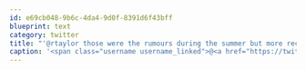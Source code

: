 ```yaml
---
id: e69cb048-9b6c-4da4-9d0f-8391d6f43bff
blueprint: text
category: twitter
title: "'@rtaylor those were the rumours during the summer but more recently it sounds like they've kissed and made up yourdailymac.net/2011/10/samsun…"
caption: '<span class="username username_linked">@<a href="https://twitter.com/rtaylor" title="Elon Musk">rtaylor</a></span> those were the rumours during the summer but more recently it sounds like they''ve kissed and made up <a href="http://www.yourdailymac.net/2011/10/samsung-to-supply-a6-processor-for-next-generation-iphone-and-ipad-tsmc/" title="http://www.yourdailymac.net/2011/10/samsung-to-supply-a6-processor-for-next-generation-iphone-and-ipad-tsmc/" class="link link_untco">yourdailymac.net/2011/10/samsun…</a>'
---
```

